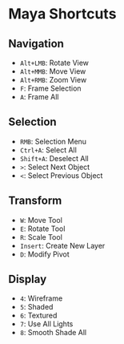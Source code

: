 # Maya Shortcuts

## Navigation
- `Alt+LMB`: Rotate View
- `Alt+MMB`: Move View
- `Alt+RMB`: Zoom View
- `F`: Frame Selection
- `A`: Frame All

## Selection
- `RMB`: Selection Menu
- `Ctrl+A`: Select All
- `Shift+A`: Deselect All
- `>`: Select Next Object
- `<`: Select Previous Object

## Transform
- `W`: Move Tool
- `E`: Rotate Tool
- `R`: Scale Tool
- `Insert`: Create New Layer
- `D`: Modify Pivot

## Display
- `4`: Wireframe
- `5`: Shaded
- `6`: Textured
- `7`: Use All Lights
- `8`: Smooth Shade All
